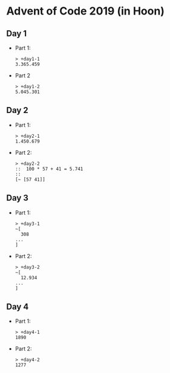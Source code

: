 # Advent of Code 2019 (in Hoon)

## Day 1
- Part 1:  
  ```
  > +day1-1
  3.365.459
  ```
- Part 2
  ```
  > +day1-2
  5.045.301
  ```

## Day 2
- Part 1:
  ```
  > +day2-1
  1.450.679
  ```
- Part 2:  
  ```
  > +day2-2
  ::  100 * 57 + 41 = 5.741
  ::
  [~ [57 41]]
  ```
## Day 3
- Part 1:
  ```
  > +day3-1
  ~[
    308
  ...
  ]
  ```
- Part 2:
  ```
  > +day3-2
  ~[
    12.934
  ...
  ]
  ```

## Day 4
- Part 1:
  ```
  > +day4-1
  1890
  ```
- Part 2:
  ```
  > +day4-2
  1277
  ```

